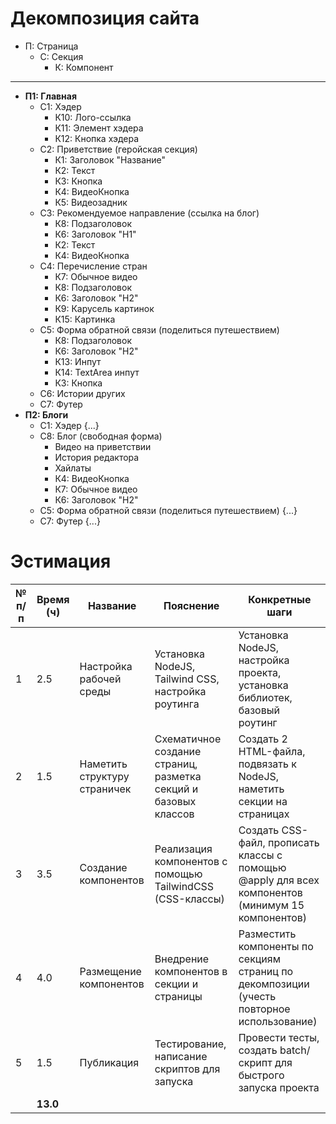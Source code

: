 # Декомпозиция сайта
- П: Страница
  - С: Секция
    - К: Компонент
---

- **П1: Главная**
  - С1: Хэдер
    - К10: Лого-ссылка
    - К11: Элемент хэдера
    - К12: Кнопка хэдера
  - С2: Приветствие (геройская секция)
    - К1: Заголовок "Название"
    - К2: Текст
    - К3: Кнопка
    - К4: ВидеоКнопка
    - К5: Видеозадник  
  - С3: Рекомендуемое направление (ссылка на блог)
    - К8: Подзаголовок
    - К6: Заголовок "H1"
    - К2: Текст
    - К4: ВидеоКнопка
  - С4: Перечисление стран
    - К7: Обычное видео
    - К8: Подзаголовок
    - К6: Заголовок "H2"
    - К9: Карусель картинок
    - К15: Картинка
  - С5: Форма обратной связи (поделиться путешествием)
    - К8: Подзаголовок
    - К6: Заголовок "H2"
    - К13: Инпут
    - К14: TextArea инпут
    - К3: Кнопка
  - С6: Истории других
  - С7: Футер
- **П2: Блоги**
  - С1: Хэдер {...}
  - С8: Блог (свободная форма)
    - Видео на приветствии
    - История редактора
    - Хайлаты
    - К4: ВидеоКнопка
    - К7: Обычное видео
    - К6: Заголовок "H2"
  - С5: Форма обратной связи (поделиться путешествием) {...}
  - С7: Футер {...}

# Эстимация
| № п/п | Время (ч) | Название                   | Пояснение                                                  | Конкретные шаги                                                                                     |
|-------|-----------|----------------------------|------------------------------------------------------------|---------------------------------------------------------------------------------------------------|
| 1     | 2.5       | Настройка рабочей среды    | Установка NodeJS, Tailwind CSS, настройка роутинга          | Установка NodeJS, настройка проекта, установка библиотек, базовый роутинг                          |
| 2     | 1.5       | Наметить структуру страничек | Схематичное создание страниц, разметка секций и базовых классов | Создать 2 HTML-файла, подвязать к NodeJS, наметить секции на страницах                            |
| 3     | 3.5       | Создание компонентов       | Реализация компонентов с помощью TailwindCSS (CSS-классы)   | Создать CSS-файл, прописать классы с помощью @apply для всех компонентов (минимум 15 компонентов)  |
| 4     | 4.0       | Размещение компонентов     | Внедрение компонентов в секции и страницы                    | Разместить компоненты по секциям страниц по декомпозиции (учесть повторное использование)         |
| 5     | 1.5       | Публикация                 | Тестирование, написание скриптов для запуска                 | Провести тесты, создать batch/скрипт для быстрого запуска проекта                                |
|       | **13.0**  |                              |                                                            |                                                                                                   |
